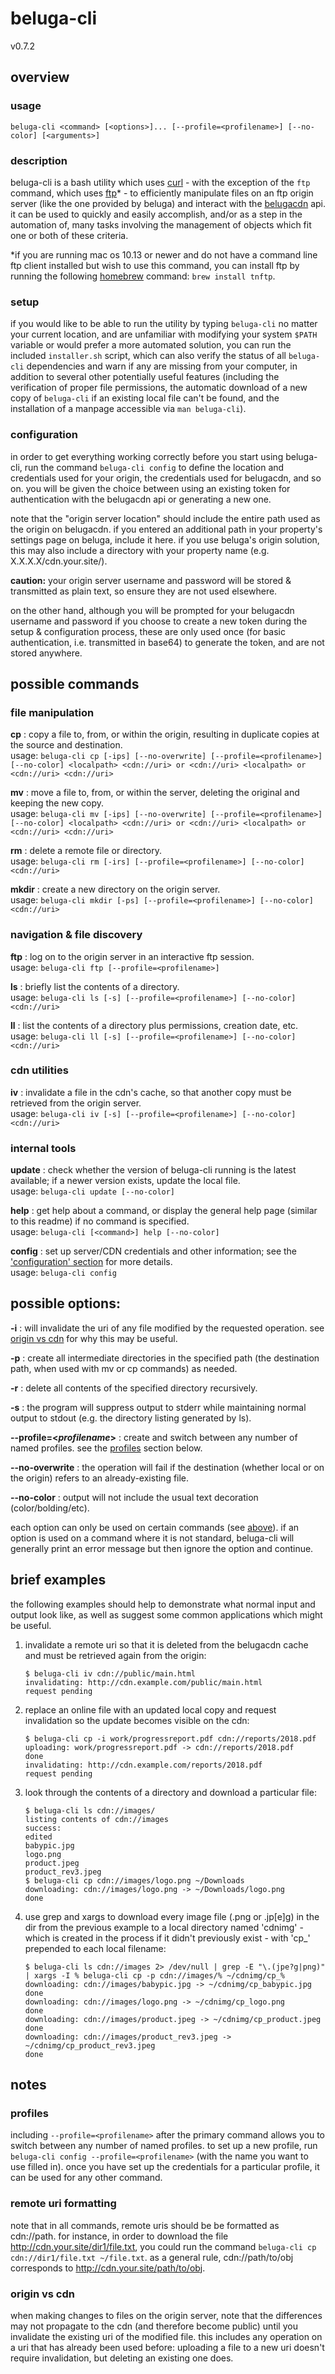 # beluga-cli

v0.7.2

## overview

### usage
`beluga-cli <command> [<options>]... [--profile=<profilename>] [--no-color] [<arguments>]`

### description
beluga-cli is a bash utility which uses [curl](https://curl.haxx.se/) - with the exception of the `ftp` command, which uses [ftp](https://www.gnu.org/software/inetutils/)\* - to efficiently manipulate files on an ftp origin server (like the one provided by beluga) and interact with the [belugacdn](http://www.belugacdn.com/) api.  it can be used to quickly and easily accomplish, and/or as a step in the automation of, many tasks involving the management of objects which fit one or both of these criteria.

\*if you are running mac os 10.13 or newer and do not have a command line ftp client installed but wish to use this command, you can install ftp by running the following [homebrew](https://brew.sh/) command: `brew install tnftp`.

### setup
if you would like to be able to run the utility by typing `beluga-cli` no matter your current location, and are unfamiliar with modifying your system `$PATH` variable or would prefer a more automated solution, you can run the included `installer.sh` script, which can also verify the status of all `beluga-cli` dependencies and warn if any are missing from your computer, in addition to several other potentially useful features (including the verification of proper file permissions, the automatic download of a new copy of `beluga-cli` if an existing local file can't be found, and the installation of a manpage accessible via `man beluga-cli`).

### configuration
in order to get everything working correctly before you start using beluga-cli, run the command `beluga-cli config` to define the location and credentials used for your origin, the credentials used for belugacdn, and so on. you will be given the choice between using an existing token for authentication with the belugacdn api or generating a new one.

note that the "origin server location" should include the entire path used as the origin on belugacdn. if you entered an additional path in your property's settings page on beluga, include it here. if you use beluga's origin solution, this may also include a directory with your property name (e.g. X.X.X.X/cdn.your.site/).

**caution:** your origin server username and password will be stored & transmitted as plain text, so ensure they are not used elsewhere.

on the other hand, although you will be prompted for your belugacdn username and password if you choose to create a new token during the setup & configuration process, these are only used once (for basic authentication, i.e. transmitted in base64) to generate the token, and are not stored anywhere.

## possible commands

### file manipulation

**cp** : copy a file to, from, or within the origin, resulting in duplicate copies at the source and destination.  
usage: `beluga-cli cp [-ips] [--no-overwrite] [--profile=<profilename>] [--no-color] <localpath> <cdn://uri> or <cdn://uri> <localpath> or <cdn://uri> <cdn://uri>`

**mv** : move a file to, from, or within the server, deleting the original and keeping the new copy.  
usage: `beluga-cli mv [-ips] [--no-overwrite] [--profile=<profilename>] [--no-color] <localpath> <cdn://uri> or <cdn://uri> <localpath> or <cdn://uri> <cdn://uri>`

**rm** : delete a remote file or directory.  
usage: `beluga-cli rm [-irs] [--profile=<profilename>] [--no-color] <cdn://uri>`

**mkdir** : create a new directory on the origin server.  
usage: `beluga-cli mkdir [-ps] [--profile=<profilename>] [--no-color] <cdn://uri>`

### navigation & file discovery

**ftp** : log on to the origin server in an interactive ftp session.  
usage: `beluga-cli ftp [--profile=<profilename>]`

**ls** : briefly list the contents of a directory.  
usage: `beluga-cli ls [-s] [--profile=<profilename>] [--no-color] <cdn://uri>`

**ll** : list the contents of a directory plus permissions, creation date, etc.  
usage: `beluga-cli ll [-s] [--profile=<profilename>] [--no-color] <cdn://uri>`

### cdn utilities

**iv** : invalidate a file in the cdn's cache, so that another copy must be retrieved from the origin server.  
usage: `beluga-cli iv [-s] [--profile=<profilename>] [--no-color] <cdn://uri>`

### internal tools

**update** : check whether the version of beluga-cli running is the latest available; if a newer version exists, update the local file.  
usage: `beluga-cli update [--no-color]`

**help** : get help about a command, or display the general help page (similar to this readme) if no command is specified.  
usage: `beluga-cli [<command>] help [--no-color]`

**config** : set up server/CDN credentials and other information; see the ['configuration' section](#configuration) for more details.  
usage: `beluga-cli config`

## possible options:

**-i** : will invalidate the uri of any file modified by the requested operation. see [origin vs cdn](#origin-vs-cdn) for why this may be useful.

**-p** : create all intermediate directories in the specified path (the destination path, when used with mv or cp commands) as needed.

**-r** : delete all contents of the specified directory recursively.

**-s** : the program will suppress output to stderr while maintaining normal output to stdout (e.g. the directory listing generated by ls).

**--profile=<_profilename_\>** : create and switch between any number of named profiles. see the [profiles](#profiles) section below.

**--no-overwrite** : the operation will fail if the destination (whether local or on the origin) refers to an already-existing file.

**--no-color** : output will not include the usual text decoration (color/bolding/etc).

each option can only be used on certain commands (see [above](#possible-commands)). if an option is used on a command where it is not standard, beluga-cli will generally print an error message but then ignore the option and continue.

## brief examples

the following examples should help to demonstrate what normal input and output look like, as well as suggest some common applications which might be useful.

1. invalidate a remote uri so that it is deleted from the belugacdn cache and must be retrieved again from the origin:

   ```
   $ beluga-cli iv cdn://public/main.html
   invalidating: http://cdn.example.com/public/main.html
   request pending
   ```

2. replace an online file with an updated local copy and request invalidation so the update becomes visible on the cdn:

   ```
   $ beluga-cli cp -i work/progressreport.pdf cdn://reports/2018.pdf
   uploading: work/progressreport.pdf -> cdn://reports/2018.pdf
   done
   invalidating: http://cdn.example.com/reports/2018.pdf
   request pending
   ```

3. look through the contents of a directory and download a particular file:

   ```
   $ beluga-cli ls cdn://images/
   listing contents of cdn://images
   success:
   edited
   babypic.jpg
   logo.png
   product.jpeg
   product_rev3.jpeg
   $ beluga-cli cp cdn://images/logo.png ~/Downloads
   downloading: cdn://images/logo.png -> ~/Downloads/logo.png
   done
   ```

4. use grep and xargs to download every image file (.png or .jp[e]g) in the dir from the previous example to a local directory named 'cdnimg' - which is created in the process if it didn't previously exist - with 'cp_' prepended to each local filename:

   ```
   $ beluga-cli ls cdn://images 2> /dev/null | grep -E "\.(jpe?g|png)" | xargs -I % beluga-cli cp -p cdn://images/% ~/cdnimg/cp_%
   downloading: cdn://images/babypic.jpg -> ~/cdnimg/cp_babypic.jpg
   done
   downloading: cdn://images/logo.png -> ~/cdnimg/cp_logo.png
   done
   downloading: cdn://images/product.jpeg -> ~/cdnimg/cp_product.jpeg
   done
   downloading: cdn://images/product_rev3.jpeg -> ~/cdnimg/cp_product_rev3.jpeg
   done
   ```

## notes

### profiles
including `--profile=<profilename>` after the primary command allows you to switch between any number of named profiles. to set up a new profile, run `beluga-cli config --profile=<profilename>` (with the name you want to use filled in). once you have set up the credentials for a particular profile, it can be used for any other command.

### remote uri formatting
note that in all commands, remote uris should be be formatted as cdn://path. for instance, in order to download the file http://cdn.your.site/dir1/file.txt, you could run the command `beluga-cli cp cdn://dir1/file.txt ~/file.txt`. as a general rule, cdn://path/to/obj corresponds to http://cdn.your.site/path/to/obj.

### origin vs cdn
when making changes to files on the origin server, note that the differences may not propagate to the cdn (and therefore become public) until you invalidate the existing uri of the modified file. this includes any operation on a uri that has already been used before: uploading a file to a new uri doesn't require invalidation, but deleting an existing one does.
